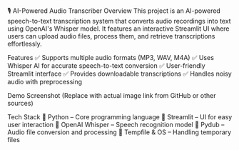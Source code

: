 🎙️ AI-Powered Audio Transcriber
Overview
This project is an AI-powered speech-to-text transcription system that converts audio recordings into text using OpenAI's Whisper model. It features an interactive Streamlit UI where users can upload audio files, process them, and retrieve transcriptions effortlessly.

Features
✅ Supports multiple audio formats (MP3, WAV, M4A)
✅ Uses Whisper AI for accurate speech-to-text conversion
✅ User-friendly Streamlit interface
✅ Provides downloadable transcriptions
✅ Handles noisy audio with preprocessing

Demo Screenshot
(Replace with actual image link from GitHub or other sources)

Tech Stack
🔹 Python – Core programming language
🔹 Streamlit – UI for easy user interaction
🔹 OpenAI Whisper – Speech recognition model
🔹 Pydub – Audio file conversion and processing
🔹 Tempfile & OS – Handling temporary files
